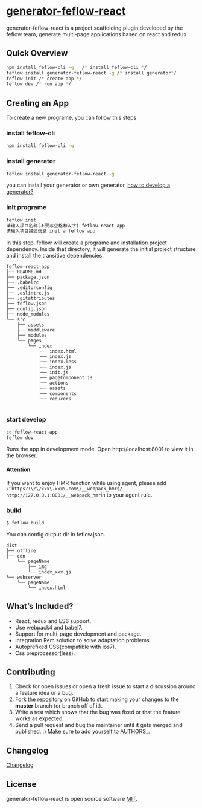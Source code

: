 # [generator-feflow-react](http://git.code.oa.com/feflow/generator-feflow-react)

generator-feflow-react is a project scaffolding plugin developed by the feflow team, generate multi-page applications based on react and redux

## Quick Overview

``` sh
npm install feflow-cli -g   /* install feflow-cli */
feflow install generator-feflow-react -g /* install generator*/
feflow init /* create app */
feflow dev /* run app */
```

## Creating an App

To create a new programe, you can follow this steps

### install feflow-cli
```sh
npm install feflow-cli -g
```

### install generator
```sh
feflow install generator-feflow-react -g
```
you can install your generator or own generator, [how to develop a generator?]()

### init programe

```sh
feflow init
请输入项目名称(不要写空格和汉字) feflow-react-app
请输入项目描述信息 init a feflow app
```
In this step, feflow will create a programe and installation project dependency.
Inside that directory, it will generate the initial project structure and install the transitive dependencies:
```
feflow-react-app
├── README.md
├── package.json
├── .babelrc
├── .editorconfig
├── .eslintrc.js
├── .gitattributes
├── feflow.json
├── config.json
├── node_modules
└── src
    ├── assets
    ├── middleware
    ├── modules
    └── pages
        └── index
            ├── index.html
            ├── index.js
            ├── index.less
            ├── index.js
            ├── init.js
            ├── pageComponent.js
            ├── actions
            ├── assets
            ├── components
            └── reducers
             
```

### start develop

```sh
cd feflow-react-app
feflow dev
```
Runs the app in development mode.
Open http://localhost:8001 to view it in the browser.

#### Attention
If you want to enjoy HMR function while using agent, please add `/^https?:\/\/xxx\.xxx\.com\/__webpack_hmr$/ http://127.0.0.1:8001/__webpack_hmr`in to your agent rule.

### build

```sh
$ feflow build
```
You can config output dir in feflow.json.
```
dist
├── offline
├── cdn
    └── pageName
        ├── img
        └── index_xxx.js
└── webserver
    └── pageName
        └── index.html
```

## What’s Included?

- React, redux and ES6 support.
- Use webpack4 and babel7.
- Support for multi-page development and package.
- Integration Rem solution to solve adaptation problems.
- Autoprefixed CSS(compatible with ios7).
- Css preprocessor(less).

## Contributing

1. Check for open issues or open a fresh issue to start a discussion around a feature idea or a bug.
2. Fork [the repository](https://github.com/feflow/generator-feflow-react) on GitHub to start making your changes to the **master** branch (or branch off of it).
3. Write a test which shows that the bug was fixed or that the feature works as expected.
4. Send a pull request and bug the maintainer until it gets merged and published. :) Make sure to add yourself to [AUTHORS_](AUTHORS).

## Changelog

[Changelog](CHANGELOG.md)

## License
generator-feflow-react is open source software [MIT](https://tldrlegal.com/license/mit-license).

